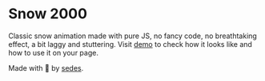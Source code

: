 # Snow 2000

Classic snow animation made with pure JS, no fancy code, no breathtaking effect, a bit laggy and stuttering. Visit [demo](https://sedes-dev.github.io/snow-2000/) to check how it looks like and how to use it on your page.

Made with &#x1F4A9; by [sedes](https://sedes.dev).